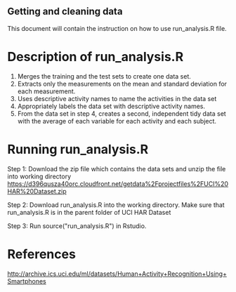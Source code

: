 ## Getting and cleaning data 

This document will contain the instruction on how to use run_analysis.R file. 

# Description of run_analysis.R  
1. Merges the training and the test sets to create one data set.
2. Extracts only the measurements on the mean and standard deviation for each measurement.
3. Uses descriptive activity names to name the activities in the data set
4. Appropriately labels the data set with descriptive activity names.
5. From the data set in step 4, creates a second, independent tidy data set with the average of each variable for each activity and each subject.


# Running run_analysis.R 
Step 1: 
Download the zip file which contains the data sets and unzip the file into working directory
https://d396qusza40orc.cloudfront.net/getdata%2Fprojectfiles%2FUCI%20HAR%20Dataset.zip 

Step 2: 
Download run_analysis.R into the working directory. Make sure that run_analysis.R is in the parent folder of UCI HAR Dataset

Step 3: 
Run source("run_analysis.R") in Rstudio. 

# References
http://archive.ics.uci.edu/ml/datasets/Human+Activity+Recognition+Using+Smartphones 


